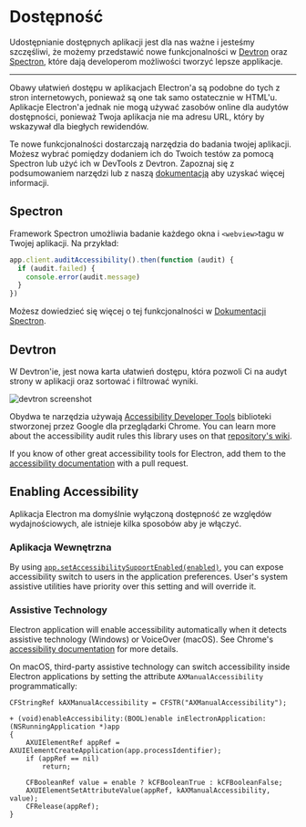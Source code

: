 # Dostępność

Udostępnianie dostępnych aplikacji jest dla nas ważne i jesteśmy szczęśliwi, że możemy przedstawić nowe funkcjonalności w [Devtron](https://electronjs.org/devtron) oraz [Spectron](https://electronjs.org/spectron), które dają developerom możliwości tworzyć lepsze applikacje.

* * *

Obawy ułatwień dostępu w aplikacjach Electron'a są podobne do tych z stron internetowych, ponieważ są one tak samo ostatecznie w HTML'u. Aplikacje Electron'a jednak nie mogą używać zasobów online dla audytów dostępności, ponieważ Twoja aplikacja nie ma adresu URL, który by wskazywał dla biegłych rewidendów.

Te nowe funkcjonalności dostarczają narzędzia do badania twojej aplikacji. Możesz wybrać pomiędzy dodaniem ich do Twoich testów za pomocą Spectron lub użyć ich w DevTools z Devtron. Zapoznaj się z podsumowaniem narzędzi lub z naszą [dokumentacją](https://electronjs.org/docs/tutorial/accessibility) aby uzyskać więcej informacji.

## Spectron

Framework Spectron umożliwia badanie każdego okna i `<webview>`tagu w Twojej aplikacji. Na przykład:

```javascript
app.client.auditAccessibility().then(function (audit) {
  if (audit.failed) {
    console.error(audit.message)
  }
})
```

Możesz dowiedzieć się więcej o tej funkcjonalności w [Dokumentacji Spectron](https://github.com/electron/spectron#accessibility-testing).

## Devtron

W Devtron'ie, jest nowa karta ułatwień dostępu, która pozwoli Ci na audyt strony w aplikacji oraz sortować i filtrować wyniki.

![devtron screenshot](https://cloud.githubusercontent.com/assets/1305617/17156618/9f9bcd72-533f-11e6-880d-389115f40a2a.png)

Obydwa te narzędzia używają [Accessibility Developer Tools](https://github.com/GoogleChrome/accessibility-developer-tools) biblioteki stworzonej przez Google dla przeglądarki Chrome. You can learn more about the accessibility audit rules this library uses on that [repository's wiki](https://github.com/GoogleChrome/accessibility-developer-tools/wiki/Audit-Rules).

If you know of other great accessibility tools for Electron, add them to the [accessibility documentation](https://electronjs.org/docs/tutorial/accessibility) with a pull request.

## Enabling Accessibility

Aplikacja Electron ma domyślnie wyłączoną dostępność ze względów wydajnościowych, ale istnieje kilka sposobów aby je włączyć.

### Aplikacja Wewnętrzna

By using [`app.setAccessibilitySupportEnabled(enabled)`](../api/app.md#appsetaccessibilitysupportenabledenabled-macos-windows), you can expose accessibility switch to users in the application preferences. User's system assistive utilities have priority over this setting and will override it.

### Assistive Technology

Electron application will enable accessibility automatically when it detects assistive technology (Windows) or VoiceOver (macOS). See Chrome's [accessibility documentation](https://www.chromium.org/developers/design-documents/accessibility#TOC-How-Chrome-detects-the-presence-of-Assistive-Technology) for more details.

On macOS, third-party assistive technology can switch accessibility inside Electron applications by setting the attribute `AXManualAccessibility` programmatically:

```objc
CFStringRef kAXManualAccessibility = CFSTR("AXManualAccessibility");

+ (void)enableAccessibility:(BOOL)enable inElectronApplication:(NSRunningApplication *)app
{
    AXUIElementRef appRef = AXUIElementCreateApplication(app.processIdentifier);
    if (appRef == nil)
        return;

    CFBooleanRef value = enable ? kCFBooleanTrue : kCFBooleanFalse;
    AXUIElementSetAttributeValue(appRef, kAXManualAccessibility, value);
    CFRelease(appRef);
}
```